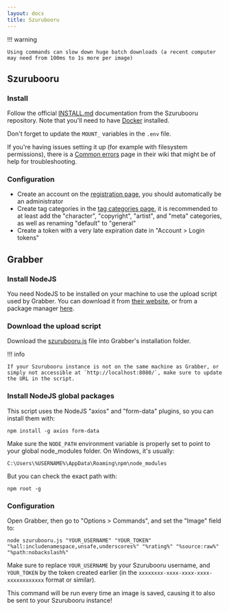```yaml
---
layout: docs
title: Szurubooru
---
```




!!! warning

    Using commands can slow down huge batch downloads (a recent computer may need from 100ms to 1s more per image)



## Szurubooru

### Install
Follow the official [INSTALL.md](https://github.com/rr-/szurubooru/blob/master/doc/INSTALL.md) documentation from the Szurubooru repository.
Note that you'll need to have [Docker](https://docs.docker.com/get-docker/) installed.

Don't forget to update the `MOUNT_` variables in the `.env` file.

If you're having issues setting it up (for example with filesystem permissions), there is a [Common errors](https://github.com/rr-/szurubooru/wiki/Common-errors) page in their wiki that might be of help for troubleshooting.


### Configuration

* Create an account on the [registration page](http://localhost:8080/register), you should automatically be an administrator
* Create tag categories in the [tag categories page](http://localhost:8080/tag-categories), it is recommended to at least add the "character", "copyright", "artist", and "meta" categories, as well as renaming "default" to "general"
* Create a token with a very late expiration date in "Account > Login tokens"




## Grabber

### Install NodeJS

You need NodeJS to be installed on your machine to use the upload script used by Grabber.
You can download it from [their website](https://nodejs.org/en/download/), or from a package manager [here](https://nodejs.org/en/download/package-manager/).


### Download the upload script

Download the [szurubooru.js](szurubooru.js) file into Grabber's installation folder.

!!! info

    If your Szurubooru instance is not on the same machine as Grabber, or simply not accessible at `http://localhost:8080/`, make sure to update the URL in the script.


### Install NodeJS global packages

This script uses the NodeJS "axios" and "form-data" plugins, so you can install them with:
```
npm install -g axios form-data
```

Make sure the `NODE_PATH` environment variable is properly set to point to your global node_modules folder. On Windows, it's usually:
```
C:\Users\%USERNAME%\AppData\Roaming\npm\node_modules
```

But you can check the exact path with:
```
npm root -g
```


### Configuration

Open Grabber, then go to "Options > Commands", and set the "Image" field to:
```
node szurubooru.js "YOUR_USERNAME" "YOUR_TOKEN" "%all:includenamespace,unsafe,underscores%" "%rating%" "%source:raw%" "%path:nobackslash%"
```

Make sure to replace `YOUR_USERNAME` by your Szurubooru username, and `YOUR_TOKEN` by the token created earlier (in the `xxxxxxxx-xxxx-xxxx-xxxx-xxxxxxxxxxxx` format or similar).

This command will be run every time an image is saved, causing it to also be sent to your Szurubooru instance!